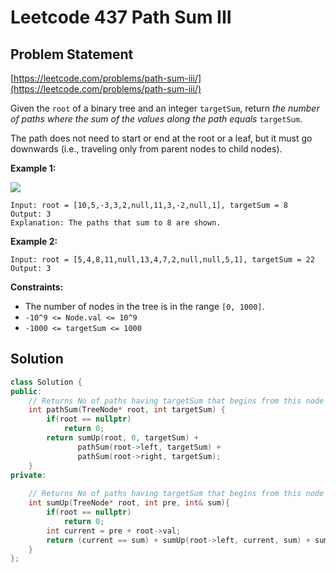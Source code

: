 # Leetcode 437 Path Sum III

## Problem Statement

[https://leetcode.com/problems/path-sum-iii/](https://leetcode.com/problems/path-sum-iii/)

Given the `root` of a binary tree and an integer `targetSum`, return _the number of paths where the sum of the values along the path equals_ `targetSum`.

The path does not need to start or end at the root or a leaf, but it must go downwards (i.e., traveling only from parent nodes to child nodes).

**Example 1:**

![](https://assets.leetcode.com/uploads/2021/04/09/pathsum3-1-tree.jpg)

```
Input: root = [10,5,-3,3,2,null,11,3,-2,null,1], targetSum = 8
Output: 3
Explanation: The paths that sum to 8 are shown.
```

**Example 2:**

```
Input: root = [5,4,8,11,null,13,4,7,2,null,null,5,1], targetSum = 22
Output: 3
```

**Constraints:**

* The number of nodes in the tree is in the range `[0, 1000]`.
* `-10^9 <= Node.val <= 10^9`
* `-1000 <= targetSum <= 1000`

## Solution

```cpp
class Solution {
public:
    // Returns No of paths having targetSum that begins from this node or from its children
    int pathSum(TreeNode* root, int targetSum) {
        if(root == nullptr) 
            return 0;
        return sumUp(root, 0, targetSum) + 
               pathSum(root->left, targetSum) + 
               pathSum(root->right, targetSum);
    }
private:
    
    // Returns No of paths having targetSum that begins from this node
    int sumUp(TreeNode* root, int pre, int& sum){
        if(root == nullptr) 
            return 0;
        int current = pre + root->val;
        return (current == sum) + sumUp(root->left, current, sum) + sumUp(root->right, current, sum);
    }
};
```
